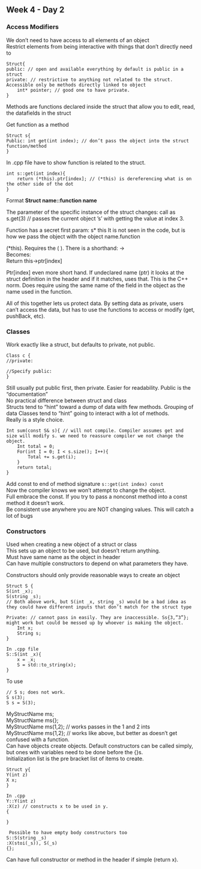 ## Week 4 - Day 2
### Access Modifiers
We don’t need to have access to all elements of an object  
Restrict elements from being interactive with things that don’t directly need to  

```
Struct{
public: // open and available everything by default is public in a struct
private: // restrictive to anything not related to the struct. Accessible only be methods directly linked to object
    int* pointer; // good one to have private. 
}
```

Methods are functions declared inside the struct that allow you to edit, read, the datafields in the struct

Get function as a method

```
Struct s{
Public: int get(int index); // don’t pass the object into the struct function/method
}
```

In .cpp file have to show function is related to the struct.

```
int s::get(int index){
    return (*this).ptr[index]; // (*this) is dereferencing what is on the other side of the dot
}
```

Format **Struct name::function name**

The parameter of the specific instance of the struct changes: call as s.get(3) // passes the current object ’s’ with getting the value at index 3. 

Function has a secret first param: s* this
It is not seen in the code, but is how we pass the object with the object name.function

(*this). Requires the ( ). There is a shorthand: ->  
Becomes:  
Return this->ptr[index]

Ptr[index] even more short hand. If undeclared name (ptr) it looks at the struct definition in the header and if it matches, uses that. This is the C++ norm. Does require using the same name of the field in the object as the name used in the function. 

All of this together lets us protect data. By setting data as private, users can’t access the data, but has to use the functions to access or modify (get, pushBack, etc).  

### Classes
Work exactly like a struct, but defaults to private, not public. 

```
Class c {
//private:

//Specify public: 
}
```

Still usually put public first, then private. Easier for readability. Public is the “documentation”  
No practical difference between struct and class  
Structs tend to “hint” toward a dump of data with few methods. Grouping of data
Classes tend to “hint” going to interact with a lot of methods.  
Really is a style choice.  

```
Int sum(const S& s){ // will not compile. Compiler assumes get and size will modify s. we need to reassure compiler we not change the object. 
    Int total = 0;
    For(int I = 0; I < s.size(); I++){
        Total += s.get(i);
    }
    return total;
}
```

Add const to end of method signature ```s::get(int index) const```  
Now the compiler knows we won’t attempt to change the object.  
Full embrace the const. If you try to pass a nonconst method into a const method it doesn’t work.  
Be consistent use anywhere you are NOT changing values. This will catch a lot of bugs  

### Constructors
Used when creating a new object of a struct or class  
This sets up an object to be used, but doesn’t return anything.  
Must have same name as the object in header  
Can have multiple constructors to depend on what parameters they have.  

Constructors should only provide reasonable ways to create an object  

```
Struct S {
S(int _x);
S(string _s);
// Both above work, but S(int _x, string _s) would be a bad idea as they could have different inputs that don’t match for the struct type

Private: // cannot pass in easily. They are inaccessible. Ss{3,”3”}; might work but could be messed up by whoever is making the object. 
    Int x;
    String s;
}

In .cpp file
S::S(int _x){
    x = _x;
    S = std::to_string(x);
}
```

To use

```
// S s; does not work. 
S s(3);
S s = S(3);
```

MyStructName ms;  
MyStructName ms{};  
MyStructName ms(1,2); // works passes in the 1 and 2 ints  
MyStructName ms{1,2}; // works like above, but better as doesn’t get confused  with a function.   
Can have objects create objects. Default constructors can be called simply, but ones with variables need to be done before the {}s.  
Initialization list is the pre bracket list of items to create.  
  
```    
Struct y{
Y(int z)
X x;
}

In .cpp
Y::Y(int z)
:X(z) // constructs x to be used in y. 
{

}

 Possible to have empty body constructors too 
S::S(string _s)
:X(stoi(_s)), S(_s)
{};
```
Can have full constructor or method in the header if simple (return x).